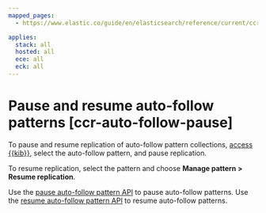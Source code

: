 ```yaml
---
mapped_pages:
  - https://www.elastic.co/guide/en/elasticsearch/reference/current/ccr-auto-follow-pause.html

applies:
  stack: all
  hosted: all
  ece: all
  eck: all
---
```


# Pause and resume auto-follow patterns [ccr-auto-follow-pause]

To pause and resume replication of auto-follow pattern collections, [access {{kib}}](manage-auto-follow-patterns.md#ccr-access-ccr-auto-follow), select the auto-follow pattern, and pause replication.

To resume replication, select the pattern and choose **Manage pattern > Resume replication**.

Use the [pause auto-follow pattern API](https://www.elastic.co/docs/api/doc/elasticsearch/operation/operation-ccr-pause-auto-follow-pattern) to pause auto-follow patterns. Use the [resume auto-follow pattern API](https://www.elastic.co/docs/api/doc/elasticsearch/operation/operation-ccr-resume-auto-follow-pattern) to resume auto-follow patterns.

